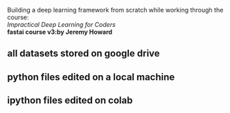 Building a deep learning framework from scratch while working through the course: <br>
<i>Impractical Deep Learning for Coders</i><br>
<strong>fastai course v3:by Jeremy Howard</strong>

## all datasets stored on google drive 
## python files edited on a local machine  
## ipython files edited on colab
